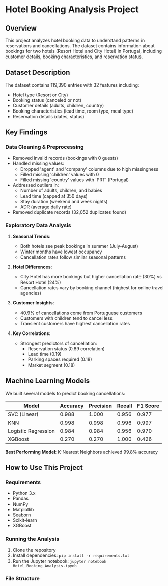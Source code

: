 # Hotel Booking Analysis Project

## Overview
This project analyzes hotel booking data to understand patterns in reservations and cancellations. The dataset contains information about bookings for two hotels (Resort Hotel and City Hotel) in Portugal, including customer details, booking characteristics, and reservation status.

## Dataset Description
The dataset contains 119,390 entries with 32 features including:
- Hotel type (Resort or City)
- Booking status (canceled or not)
- Customer details (adults, children, country)
- Booking characteristics (lead time, room type, meal type)
- Reservation details (dates, status)

## Key Findings

### Data Cleaning & Preprocessing
- Removed invalid records (bookings with 0 guests)
- Handled missing values:
  - Dropped 'agent' and 'company' columns due to high missingness
  - Filled missing 'children' values with 0
  - Filled missing 'country' values with 'PRT' (Portugal)
- Addressed outliers in:
  - Number of adults, children, and babies
  - Lead time (capped at 350 days)
  - Stay duration (weekend and week nights)
  - ADR (average daily rate)
- Removed duplicate records (32,052 duplicates found)

### Exploratory Data Analysis
1. **Seasonal Trends**:
   - Both hotels see peak bookings in summer (July-August)
   - Winter months have lowest occupancy
   - Cancellation rates follow similar seasonal patterns

2. **Hotel Differences**:
   - City Hotel has more bookings but higher cancellation rate (30%) vs Resort Hotel (24%)
   - Cancellation rates vary by booking channel (highest for online travel agencies)

3. **Customer Insights**:
   - 40.9% of cancellations come from Portuguese customers
   - Customers with children tend to cancel less
   - Transient customers have highest cancellation rates

4. **Key Correlations**:
   - Strongest predictors of cancellation:
     - Reservation status (0.89 correlation)
     - Lead time (0.19)
     - Parking spaces required (0.18)
     - Market segment (0.18)

## Machine Learning Models
We built several models to predict booking cancellations:

| Model               | Accuracy | Precision | Recall | F1 Score |
|---------------------|----------|-----------|--------|----------|
| SVC (Linear)        | 0.988    | 1.000     | 0.956  | 0.977    |
| KNN                 | 0.998    | 0.998     | 0.996  | 0.997    |
| Logistic Regression | 0.984    | 0.984     | 0.956  | 0.970    |
| XGBoost             | 0.270    | 0.270     | 1.000  | 0.426    |

**Best Performing Model**: K-Nearest Neighbors achieved 99.8% accuracy

## How to Use This Project

### Requirements
- Python 3.x
- Pandas
- NumPy
- Matplotlib
- Seaborn
- Scikit-learn
- XGBoost

### Running the Analysis
1. Clone the repository
2. Install dependencies: `pip install -r requirements.txt`
3. Run the Jupyter notebook: `jupyter notebook Hotel_Booking_Analysis.ipynb`

### File Structure
